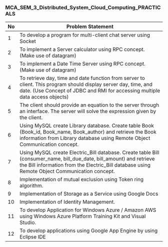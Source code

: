 ### MCA_SEM_3_Distributed_System_Cloud_Computing_PRACTICALS

| No | Problem Statement |
|----|-------------------|
| 1  | To develop a program for multi-client chat server using Socket |
| 2  | To implement a Server calculator using RPC concept. (Make use of datagram) |
| 3  | To implement a Date Time Server using RPC concept. (Make use of datagram) |
| 4  | To retrieve day, time and date function from server to client. This program should display server day, time, and date. (Use Concept of JDBC and RMI for accessing multiple data access objects) |
| 5  | The client should provide an equation to the server through an interface. The server will solve the expression given by the client. |
| 6  | Using MySQL create Library database. Create table Book (Book_id, Book_name, Book_author) and retrieve the Book information from Library database using Remote Object Communication concept. |
| 7  | Using MySQL create Electric_Bill database. Create table Bill (consumer_name, bill_due_date, bill_amount) and retrieve the Bill information from the Electric_Bill database using Remote Object Communication concept. |
| 8  | Implementation of mutual exclusion using Token ring algorithm. |
| 9  | Implementation of Storage as a Service using Google Docs |
| 10 | Implementation of Identity Management. |
| 11 | To develop Application for Windows Azure / Amazon AWS using Windows Azure Platform Training Kit and Visual Studio. |
| 12 | To develop applications using Google App Engine by using Eclipse IDE |
